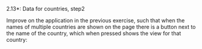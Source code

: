 2.13*: Data for countries, step2

Improve on the application in the previous exercise, such that when the names of multiple countries are shown on the page there is a button next to the name of the country, which when pressed shows the view for that country:
